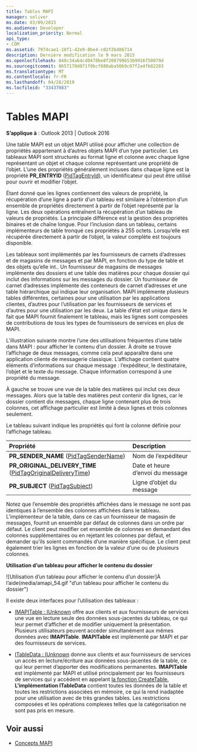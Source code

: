 ```yaml
---
title: Tables MAPI
manager: soliver
ms.date: 03/09/2015
ms.audience: Developer
localization_priority: Normal
api_type:
- COM
ms.assetid: 7974cae1-10f1-42e9-8be4-c02f2bd86714
description: Dernière modification le 9 mars 2015
ms.openlocfilehash: 840c34a64cd0478be8f208799653b9916f50079d
ms.sourcegitcommit: 8657170d071f9bcf680aba50b9c07f2a4fb82283
ms.translationtype: MT
ms.contentlocale: fr-FR
ms.lasthandoff: 04/28/2019
ms.locfileid: "33437083"
---
```

# <a name="mapi-tables"></a>Tables MAPI
  
**S’applique à** : Outlook 2013 | Outlook 2016 
  
Une table MAPI est un objet MAPI utilisé pour afficher une collection de propriétés appartenant à d’autres objets MAPI d’un type particulier. Les tableaux MAPI sont structurés au format ligne et colonne avec chaque ligne représentant un objet et chaque colonne représentant une propriété de l’objet. L’une des propriétés généralement incluses dans chaque ligne est la propriété **PR_ENTRYID** ([PidTagEntryId](pidtagentryid-canonical-property.md)), un identificateur qui peut être utilisé pour ouvrir et modifier l’objet. 
  
Étant donné que les lignes contiennent des valeurs de propriété, la récupération d’une ligne à partir d’un tableau est similaire à l’obtention d’un ensemble de propriétés directement à partir de l’objet représenté par la ligne. Les deux opérations entraînent la récupération d’un tableau de valeurs de propriétés. La principale différence est la gestion des propriétés binaires et de chaîne longue. Pour l’inclusion dans un tableau, certains implémenteurs de table tronqué ces propriétés à 255 octets. Lorsqu’elle est récupérée directement à partir de l’objet, la valeur complète est toujours disponible.
  
Les tableaux sont implémentés par les fournisseurs de carnets d’adresses et de magasins de messages et par MAPI, en fonction du type de table et des objets qu’elle int.. Un fournisseur de magasins de messages implémente des dossiers et une table des matières pour chaque dossier qui inclut des informations sur les messages du dossier. Un fournisseur de carnet d’adresses implémente des conteneurs de carnet d’adresses et une table hiérarchique qui indique leur organisation. MAPI implémente plusieurs tables différentes, certaines pour une utilisation par les applications clientes, d’autres pour l’utilisation par les fournisseurs de services et d’autres pour une utilisation par les deux. La table d’état est unique dans le fait que MAPI fournit finalement le tableau, mais les lignes sont composées de contributions de tous les types de fournisseurs de services en plus de MAPI. 
  
L’illustration suivante montre l’une des utilisations fréquentes d’une table dans MAPI : pour afficher le contenu d’un dossier. À droite se trouve l’affichage de deux messages, comme cela peut apparaître dans une application cliente de messagerie classique. L’affichage contient quatre éléments d’informations sur chaque message : l’expéditeur, le destinataire, l’objet et le texte du message. Chaque information correspond à une propriété du message.
  
À gauche se trouve une vue de la table des matières qui inclut ces deux messages. Alors que la table des matières peut contenir dix lignes, car le dossier contient dix messages, chaque ligne contenant plus de trois colonnes, cet affichage particulier est limité à deux lignes et trois colonnes seulement.
  
Le tableau suivant indique les propriétés qui font la colonne définie pour l’affichage tableau.
  
|**Propriété**|**Description**|
|:-----|:-----|
|**PR_SENDER_NAME** ([PidTagSenderName](pidtagsendername-canonical-property.md))  <br/> |Nom de l’expéditeur  <br/> |
|**PR_ORIGINAL_DELIVERY_TIME** ([PidTagOriginalDeliveryTime](pidtagoriginaldeliverytime-canonical-property.md))  <br/> |Date et heure d’envoi du message  <br/> |
|**PR_SUBJECT** ([PidTagSubject](pidtagsubject-canonical-property.md))  <br/> |Ligne d’objet du message  <br/> |
   
Notez que l’ensemble des propriétés affichées dans le message ne sont pas identiques à l’ensemble des colonnes affichées dans le tableau. L’implémenteur de la table, dans ce cas un fournisseur de magasin de messages, fournit un ensemble par défaut de colonnes dans un ordre par défaut. Le client peut modifier cet ensemble de colonnes en demandant des colonnes supplémentaires ou en rejetant les colonnes par défaut, et demander qu’ils soient commandés d’une manière spécifique. Le client peut également trier les lignes en fonction de la valeur d’une ou de plusieurs colonnes.
  
**Utilisation d’un tableau pour afficher le contenu du dossier**
  
![Utilisation d’un tableau pour afficher le contenu d’un dossier]À l’aide(media/amapi_54.gif "d’un tableau pour afficher le contenu du dossier")
  
Il existe deux interfaces pour l’utilisation des tableaux :
  
- [IMAPITable : IUnknown](imapitableiunknown.md) offre aux clients et aux fournisseurs de services une vue en lecture seule des données sous-jacentes du tableau, ce qui leur permet d’afficher et de modifier uniquement la présentation. Plusieurs utilisateurs peuvent accéder simultanément aux mêmes données avec **IMAPITable**. **IMAPITable** est implémenté par MAPI et par des fournisseurs de services. 
    
- [ITableData : IUnknown](itabledataiunknown.md) donne aux clients et aux fournisseurs de services un accès en lecture/écriture aux données sous-jacentes de la table, ce qui leur permet d’apporter des modifications permanentes. **IMAPITable** est implémenté par MAPI et utilisé principalement par les fournisseurs de services qui y accèdent en appelant [la fonction CreateTable.](createtable.md) **L’implémentation ITableData** contient toutes les données de la table et toutes les restrictions associées en mémoire, ce qui la rend inadaptée pour une utilisation avec de très grandes tables. Les restrictions composées et les opérations complexes telles que la catégorisation ne sont pas pris en mesure. 
    
## <a name="see-also"></a>Voir aussi

- [Concepts MAPI](mapi-concepts.md)

